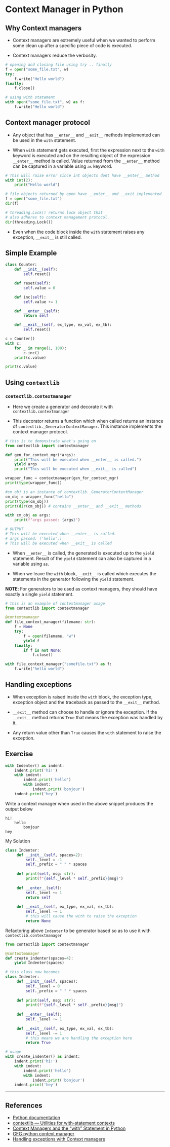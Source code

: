 # Context Manager in Python

## Why Context managers

* Context managers are extremely useful when we wanted to perform some clean up after a specific piece of code is executed.

* Context managers reduce the verbosity.

```Python
# opening and closing file using try .. finally
f = open("some_file.txt", w)
try:
    f.write("Hello world")
finally:
    f.close()

# using with statement
with open("some_file.txt", w) as f:
    f.write("Hello world")
```

## Context manager protocol

* Any object that has `__enter__` and `__exit__` methods implemented can be used in the `with` statement.

* When `with` statement gets executed, first the expression next to the `with` keyword is executed and on the resulting object of the expression `__enter__` method is called. Value returned from the `__enter__` method can be captured in a variable using `as` keyword.

```Python
# This will raise error since int objects dont have __enter__ method
with int(2):
    print("Hello world")

# file objects returned by open have __enter__ and __exit implemented
f = open("some_file.txt")
dir(f)

# threading.Lock() returns lock object that
# also adheres to context management protocol.
dir(threading.Lock())
```

* Even when the code block inside the `with` statement raises any exception, `__exit__` is still called.

## Simple Example

```Python
class Counter:
    def __init__(self):
        self.reset()

    def reset(self):
        self.value = 0

    def inc(self):
        self.value += 1

    def __enter__(self):
        return self

    def __exit__(self, ex_type, ex_val, ex_tb):
        self.reset()

c = Counter()
with c:
    for _ in range(1, 100):
        c.inc()
    print(c.value)

print(c.value)
```

## Using `contextlib`

### `contextlib.contextmanager`

* Here we create a generator and decorate it with `contextlib.contextmanager`

* This decorator returns a function which when called returns an instance of `contextlib._GeneratorContextManager`. This instance implements the context manager protocol.

```Python
# this is to demonstrate what's going on
from contextlib import contextmanager

def gen_for_context_mgr(*args):
    print("This will be executed when __enter__ is called.")
    yield args
    print("This will be executed when __exit__ is called")

wrapper_func = contextmanager(gen_for_context_mgr)
print(type(wrapper_func))

#cm_obj is an instance of contextlib._GeneratorContextManager
cm_obj = wrapper_func("hello")
print(type(cm_obj))
print(dir(cm_obj)) # contains __enter__ and __exit__ methods

with cm_obj as args:
    print(f"args passed: {args}")

# OUTPUT
# This will be executed when __enter__ is called.
# args passed: ('hello',)
# This will be executed when __exit__ is called
```

* When `__enter__` is called, the generated is executed up to the `yield` statement. Result of the `yield` statement can also be captured in a variable using `as`.

* When we leave the `with` block, `__exit__` is called which executes the statements in the generator following the `yield` statement.

**NOTE**: For generators to be used as context managers, they should have exactly a single `yield` statement.

```Python
# this is an example of contextmanager usage
from contextlib import contextmanager

@contextmanager
def file_context_manager(filename: str):
    f = None
    try:
        f = open(filename, "w")
        yield f
    finally:
        if f is not None:
            f.close()

with file_context_manager("somefile.txt") as f:
    f.write("hello world")
```

## Handling exceptions

* When exception is raised inside the `with` block, the exception type, exception object and the traceback as passed to the `__exit__` method.

* `__exit__` method can choose to handle or ignore the exception. If the `__exit__` method returns `True` that means the exception was handled by it.

* Any return value other than `True` causes the `with` statement to raise the exception.

## Exercise

```Python
with Indenter() as indent:
    indent.print('hi!')
    with indent:
        indent.print('hello')
        with indent:
            indent.print('bonjour')
    indent.print('hey')
```

Write a context manager when used in the above snippet produces the output below

```text
hi!
    hello
        bonjour
hey
```

My Solution

```Python
class Indenter:
     def __init__(self, spaces=2):
         self._level = -1
         self._prefix = " " * spaces
 
     def print(self, msg: str):
         print(f"{self._level * self._prefix}{msg}")
 
     def __enter__(self):
         self._level += 1
         return self
 
     def __exit__(self, ex_type, ex_val, ex_tb):
         self._level -= 1
         # this will cause the with to raise the exception
         return None
```

Refactoring above `Indenter` to be generator based so as to use it with `contextlib.contextmanager`

```Python
from contextlib import contextmanager

@contextmanager
def create_indenter(spaces=4):
    yield Indenter(spaces)

# this class now becomes
class Indenter:
     def __init__(self, spaces):
         self._level = 0
         self._prefix = " " * spaces
 
     def print(self, msg: str):
         print(f"{self._level * self._prefix}{msg}")
 
     def __enter__(self):
         self._level += 1
 
     def __exit__(self, ex_type, ex_val, ex_tb):
         self._level -= 1
         # this means we are handling the exception here
         return True

# usage
with create_indenter() as indent:
    indent.print('hi!')
    with indent:
        indent.print('hello')
        with indent:
            indent.print('bonjour')
    indent.print('hey')
```

---

## References

* [Python documentation](https://docs.python.org/3/reference/datamodel.html#context-managers)
* [contextlib — Utilities for with-statement contexts](https://docs.python.org/3/library/contextlib.html)
* [Context Managers and the “with” Statement in Python](https://dbader.org/blog/python-context-managers-and-with-statement)
* [GFG python context manager](https://www.geeksforgeeks.org/context-manager-in-python/)
* [Handling exceptions with Context managers](https://book.pythontips.com/en/latest/context_managers.html#handling-exceptions)
